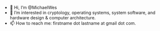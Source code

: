 - 👋 Hi, I’m @MichaelWes
- 👀 I’m interested in cryptology, operating systems, system software, and hardware design & computer architecture.
- 📫 How to reach me: firstname dot lastname at gmail dot com.

<!---
MichaelWes/MichaelWes is a ✨ special ✨ repository because its `README.md` (this file) appears on your GitHub profile.
You can click the Preview link to take a look at your changes.
--->
